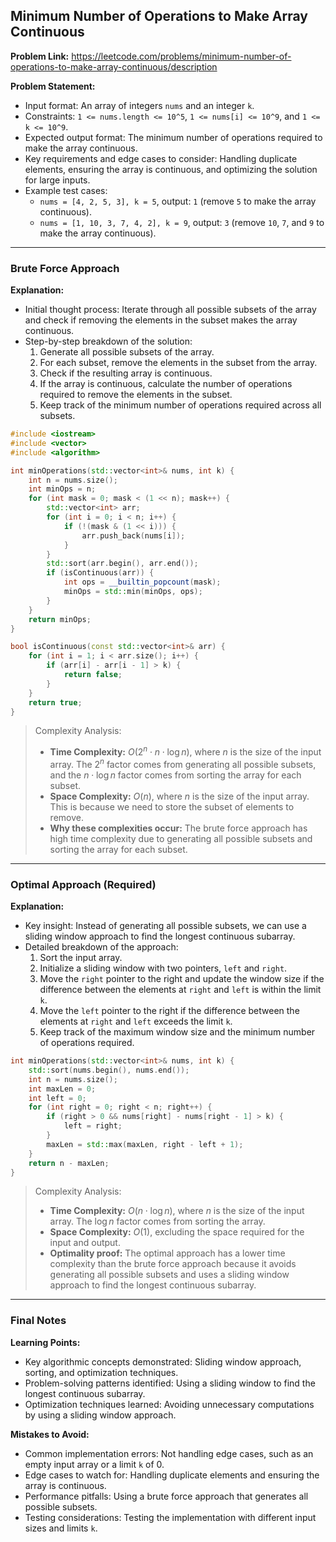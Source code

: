 ## Minimum Number of Operations to Make Array Continuous

**Problem Link:** https://leetcode.com/problems/minimum-number-of-operations-to-make-array-continuous/description

**Problem Statement:**
- Input format: An array of integers `nums` and an integer `k`.
- Constraints: `1 <= nums.length <= 10^5`, `1 <= nums[i] <= 10^9`, and `1 <= k <= 10^9`.
- Expected output format: The minimum number of operations required to make the array continuous.
- Key requirements and edge cases to consider: Handling duplicate elements, ensuring the array is continuous, and optimizing the solution for large inputs.
- Example test cases:
  - `nums = [4, 2, 5, 3], k = 5`, output: `1` (remove `5` to make the array continuous).
  - `nums = [1, 10, 3, 7, 4, 2], k = 9`, output: `3` (remove `10`, `7`, and `9` to make the array continuous).

---

### Brute Force Approach

**Explanation:**
- Initial thought process: Iterate through all possible subsets of the array and check if removing the elements in the subset makes the array continuous.
- Step-by-step breakdown of the solution:
  1. Generate all possible subsets of the array.
  2. For each subset, remove the elements in the subset from the array.
  3. Check if the resulting array is continuous.
  4. If the array is continuous, calculate the number of operations required to remove the elements in the subset.
  5. Keep track of the minimum number of operations required across all subsets.

```cpp
#include <iostream>
#include <vector>
#include <algorithm>

int minOperations(std::vector<int>& nums, int k) {
    int n = nums.size();
    int minOps = n;
    for (int mask = 0; mask < (1 << n); mask++) {
        std::vector<int> arr;
        for (int i = 0; i < n; i++) {
            if (!(mask & (1 << i))) {
                arr.push_back(nums[i]);
            }
        }
        std::sort(arr.begin(), arr.end());
        if (isContinuous(arr)) {
            int ops = __builtin_popcount(mask);
            minOps = std::min(minOps, ops);
        }
    }
    return minOps;
}

bool isContinuous(const std::vector<int>& arr) {
    for (int i = 1; i < arr.size(); i++) {
        if (arr[i] - arr[i - 1] > k) {
            return false;
        }
    }
    return true;
}
```

> Complexity Analysis:
> - **Time Complexity:** $O(2^n \cdot n \cdot \log n)$, where $n$ is the size of the input array. The $2^n$ factor comes from generating all possible subsets, and the $n \cdot \log n$ factor comes from sorting the array for each subset.
> - **Space Complexity:** $O(n)$, where $n$ is the size of the input array. This is because we need to store the subset of elements to remove.
> - **Why these complexities occur:** The brute force approach has high time complexity due to generating all possible subsets and sorting the array for each subset.

---

### Optimal Approach (Required)

**Explanation:**
- Key insight: Instead of generating all possible subsets, we can use a sliding window approach to find the longest continuous subarray.
- Detailed breakdown of the approach:
  1. Sort the input array.
  2. Initialize a sliding window with two pointers, `left` and `right`.
  3. Move the `right` pointer to the right and update the window size if the difference between the elements at `right` and `left` is within the limit `k`.
  4. Move the `left` pointer to the right if the difference between the elements at `right` and `left` exceeds the limit `k`.
  5. Keep track of the maximum window size and the minimum number of operations required.

```cpp
int minOperations(std::vector<int>& nums, int k) {
    std::sort(nums.begin(), nums.end());
    int n = nums.size();
    int maxLen = 0;
    int left = 0;
    for (int right = 0; right < n; right++) {
        if (right > 0 && nums[right] - nums[right - 1] > k) {
            left = right;
        }
        maxLen = std::max(maxLen, right - left + 1);
    }
    return n - maxLen;
}
```

> Complexity Analysis:
> - **Time Complexity:** $O(n \cdot \log n)$, where $n$ is the size of the input array. The $\log n$ factor comes from sorting the array.
> - **Space Complexity:** $O(1)$, excluding the space required for the input and output.
> - **Optimality proof:** The optimal approach has a lower time complexity than the brute force approach because it avoids generating all possible subsets and uses a sliding window approach to find the longest continuous subarray.

---

### Final Notes

**Learning Points:**
- Key algorithmic concepts demonstrated: Sliding window approach, sorting, and optimization techniques.
- Problem-solving patterns identified: Using a sliding window to find the longest continuous subarray.
- Optimization techniques learned: Avoiding unnecessary computations by using a sliding window approach.

**Mistakes to Avoid:**
- Common implementation errors: Not handling edge cases, such as an empty input array or a limit `k` of 0.
- Edge cases to watch for: Handling duplicate elements and ensuring the array is continuous.
- Performance pitfalls: Using a brute force approach that generates all possible subsets.
- Testing considerations: Testing the implementation with different input sizes and limits `k`.